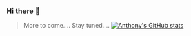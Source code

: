 ### Hi there 👋
> More to come....
> Stay tuned....
> [![Anthony's GitHub stats](https://github-readme-stats.vercel.app/api?username=ChitownCoder)](https://github.com/ChitownCoder/github-readme-stats)


<!--
**ChitownCoder/ChitownCoder** is a ✨ _special_ ✨ repository because its `README.md` (this file) appears on your GitHub profile.

Here are some ideas to get you started:

- 🔭 I’m currently working on ...
- 🌱 I’m currently learning ...
- 👯 I’m looking to collaborate on ...
- 🤔 I’m looking for help with ...
- 💬 Ask me about ...
- 📫 How to reach me: ...
- 😄 Pronouns: ...
- ⚡ Fun fact: ...
-->
